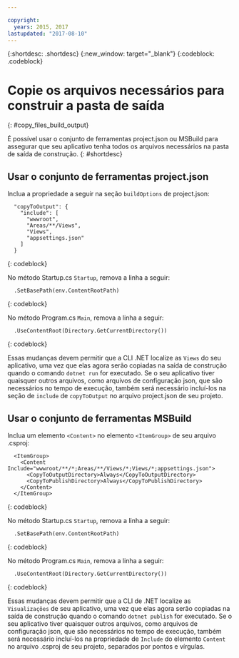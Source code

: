```yaml
---

copyright:
  years: 2015, 2017
lastupdated: "2017-08-10"
---
```


{:shortdesc: .shortdesc}
{:new_window: target="_blank"}
{:codeblock: .codeblock}


# Copie os arquivos necessários para construir a pasta de saída
{: #copy_files_build_output}

É possível usar o conjunto de ferramentas project.json ou MSBuild para assegurar que seu aplicativo tenha todos os arquivos necessários na pasta de saída de construção.
{: #shortdesc}


## Usar o conjunto de ferramentas project.json

Inclua a propriedade a seguir na seção `buildOptions` de project.json:
```
  "copyToOutput": {
    "include": [
      "wwwroot",
      "Areas/**/Views",
      "Views",
      "appsettings.json"
    ]
  }
```
{: codeblock}

No método Startup.cs `Startup`, remova a linha a seguir:
```
  .SetBasePath(env.ContentRootPath)
```
{: codeblock}

No método Program.cs `Main`, remova a linha a seguir:
```
  .UseContentRoot(Directory.GetCurrentDirectory())
```
{: codeblock}

Essas mudanças devem permitir que a CLI .NET localize as `Views`
do seu aplicativo, uma vez que elas agora serão copiadas na saída de construção quando o
comando `dotnet run` for executado.  Se o seu aplicativo tiver quaisquer outros arquivos, como arquivos de configuração json, que são necessários no tempo de execução, também será necessário incluí-los na seção de `include` de `copyToOutput` no arquivo project.json de seu projeto.

## Usar o conjunto de ferramentas MSBuild

Inclua um elemento `<Content>` no elemento `<ItemGroup>` de seu arquivo .csproj:
```
  <ItemGroup>
    <Content Include="wwwroot/**/*;Areas/**/Views/*;Views/*;appsettings.json">
      <CopyToOutputDirectory>Always</CopyToOutputDirectory>
      <CopyToPublishDirectory>Always</CopyToPublishDirectory>
    </Content>
  </ItemGroup>
```
{: codeblock}

No método Startup.cs `Startup`, remova a linha a seguir:
```
  .SetBasePath(env.ContentRootPath)
```
{: codeblock}

No método Program.cs `Main`, remova a linha a seguir:
```
  .UseContentRoot(Directory.GetCurrentDirectory())
```
{: codeblock}

Essas mudanças devem permitir que a CLI de .NET localize as `Visualizações` de seu aplicativo, uma vez que elas agora serão copiadas na saída de construção quando o comando `dotnet publish` for executado.  Se o seu aplicativo tiver quaisquer outros arquivos, como arquivos de configuração json, que são necessários no tempo de execução, também será necessário incluí-los na propriedade de `Include` do elemento `Content` no arquivo .csproj de seu projeto, separados por pontos e vírgulas.

